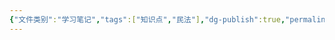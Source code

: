 ```yaml
---
{"文件类别":"学习笔记","tags":["知识点","民法"],"dg-publish":true,"permalink":"/学习笔记studyup/知识点cheese/荣誉权/","dgPassFrontmatter":true,"created":"2024-10-24T22:09:23.431+08:00","updated":"2024-10-24T22:09:24.119+08:00"}
---
```


